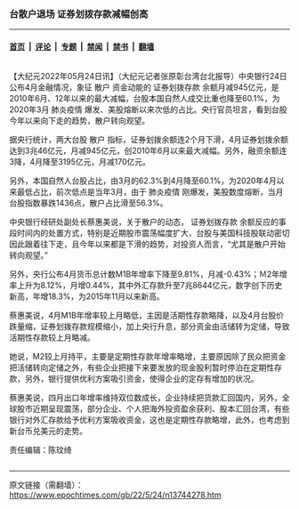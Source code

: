 ### 台散户退场 证券划拨存款减幅创高

---

#### [首页](../../../..?n13744278) &nbsp;|&nbsp; [评论](../../../../../epoch-comment?n13744278) &nbsp;|&nbsp; [专题](../../../../../epoch-special?n13744278) &nbsp;|&nbsp; [禁闻](../../../../../epoch-news?n13744278) &nbsp;|&nbsp; [禁书](../../../../../books?n13744278) &nbsp;|&nbsp; [翻墙](https://github.com/gfw-breaker/nogfw/blob/master/README.md?n13744278)


<div class="column" id="artbody" itemprop="articleBody">
 <!-- article content begin -->
 <p>
  【大纪元2022年05月24日讯】（大纪元记者张原彰台湾台北报导）中央银行24日公布4月金融情况，象征
  <ok href="https://www.epochtimes.com/gb/tag/%E6%95%A3%E6%88%B7.html">
   散户
  </ok>
  资金动能的
  <ok href="https://www.epochtimes.com/gb/tag/%E8%AF%81%E5%88%B8%E5%88%92%E6%8B%A8%E5%AD%98%E6%AC%BE.html">
   证券划拨存款
  </ok>
  余额月减945亿元，是2010年6月、12年以来的最大减幅，台股本国自然人成交比重也降至60.1%，为2020年3月
  <ok href="https://www.epochtimes.com/gb/tag/%E8%82%BA%E7%82%8E%E7%96%AB%E6%83%85.html">
   肺炎疫情
  </ok>
  爆发、美股熔断以来次低的占比。央行官员坦言，看到台股今年以来向下走的趋势，散户转向观望。
 </p>
 <p>
  据央行统计，两大台股
  <ok href="https://www.epochtimes.com/gb/tag/%E6%95%A3%E6%88%B7.html">
   散户
  </ok>
  指标，证券划拨余额连2个月下滑，4月证券划拨余额达到3兆46亿元，月减945亿元，创2010年6月以来最大减幅。另外，融资余额连3降，4月降至3195亿元，月减170亿元。
 </p>
 <p>
  另外，本国自然人台股占比，由3月的62.3%到4月降至60.1%，为2020年4月以来最低占比，前次低点是当年3月，由于
  <ok href="https://www.epochtimes.com/gb/tag/%E8%82%BA%E7%82%8E%E7%96%AB%E6%83%85.html">
   肺炎疫情
  </ok>
  刚爆发，美股数度熔断，当月台股指数暴跌1436点，散户占比滑至56.3%。
 </p>
 <p>
  中央银行经研处副处长蔡惠美说，关于散户的动态，
  <ok href="https://www.epochtimes.com/gb/tag/%E8%AF%81%E5%88%B8%E5%88%92%E6%8B%A8%E5%AD%98%E6%AC%BE.html">
   证券划拨存款
  </ok>
  余额反应的事段时间内的处置方式，特别是近期股市震荡幅度扩大，台股与美国科技股联动密切因此跟着往下走，且今年以来都是下滑的趋势，对投资人而言，“尤其是散户开始转向观望。”
 </p>
 <p>
  另外，央行公布4月货币总计数M1B年增率下降至9.81%，月减-0.43%；Ｍ2年增率上升为8.12%，月增0.44%，其中外汇存款升至7兆8644亿元，数字创下历史新高，年增18.3%，为2015年11月以来新高。
 </p>
 <p>
  蔡惠美说，4月M1B年增率较上月略低，主因是活期性存款略降，以及4月台股价跌量缩，证券划拨存款规模缩小，加上央行升息，部分资金由活储转为定储，导致活期性存款较上月略减。
 </p>
 <p>
  她说，M2较上月持平，主要是定期性存款年增率略增，主要原因除了民众把资金把活储转向定储之外，有些企业把接下来要发放的现金股利暂时停泊在定期性存款，另外，银行提供优利方案吸引资金，使得企业的定存有增加的状况。
 </p>
 <p>
  蔡惠美说，四月出口年增率维持双位数成长，企业持续把货款汇回国内，另外，全球股市近期呈现震荡，部分企业、个人把海外投资盈余获利、股本汇回台湾，有些银行对外汇存款给予优利方案吸收资金，这也是定期性存款略增，此外，也考虑到新台币兑美元的走势。
 </p>
 <p>
  责任编辑：陈玟绮
 </p>
 <!-- article content end -->
</div>


---

原文链接（需翻墙）：https://www.epochtimes.com/gb/22/5/24/n13744278.htm